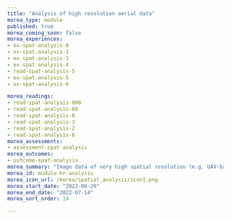 ```yaml
---
title: "Analysis of high resolution aerial data"
morea_type: module
published: true
morea_coming_soon: false
morea_experiences:
- ex-spat-analysis-0
- ex-spat-analysis-1
- ex-spat-analysis-3
- ex-spat-analysis-4
- read-spat-analysis-5
- ex-spat-analysis-5
- ex-spat-analysis-6

morea_readings:
- read-spat-analysis-000
- read-spat-analysis-00
- read-spat-analysis-0
- read-spat-analysis-3
- read-spat-analysis-2
- read-spat-analysis-6
morea_assessments:   
- assessment-spat-analysis
morea_outcomes:
- outcome-spat-analysis
morea_summary: "Image data of very high spatial resolution (e.g. UAV-based orthoimages), place very high demands on methods and processing. The established methods are: object-based image analysis (OBIA), machine learning (ML) and deep learning (DL) . DL is usually the most efficient but also the most complex. However, OBIA provides good results with comparatively simple application."
morea_id: module-hr-analysis
morea_icon_url: /morea/spatial_analysis/icon1.png
morea_start_date: "2022-06-20"
morea_end_date: "2022-07-14"
morea_sort_order: 14

---
```


